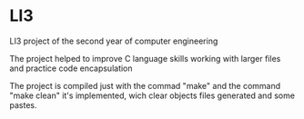 # LI3
LI3 project of the second year of computer engineering

The project helped to improve C language skills working with larger files and practice code encapsulation

The project is compiled just with the commad "make" and the command "make clean" it's implemented, wich clear objects files generated and some pastes.